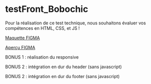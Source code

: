 # testFront_Bobochic

Pour la réalisation de ce test technique, nous souhaitons évaluer vos compétences en HTML, CSS, et JS !

[Maquette FIGMA](https://www.figma.com/file/8Qj0ClbbxbM3j1GDFt0vAv/Test-Technique-Front?node-id=0%3A1)

[Aperçu FIGMA](https://www.figma.com/proto/DtEOnO17XeTLVbMEGflo1F/Design-System-Bobochic?page-id=3349%3A24675&node-id=3357%3A24101&viewport=414%2C48%2C0.28&scaling=min-zoom&starting-point-node-id=3357%3A24101&show-proto-sidebar=1)

BONUS 1 : réalisation du responsive

BONUS 2 : intégration en dur du header (sans javascript)

BONUS 2 : intégration en dur du footer (sans javascript)
